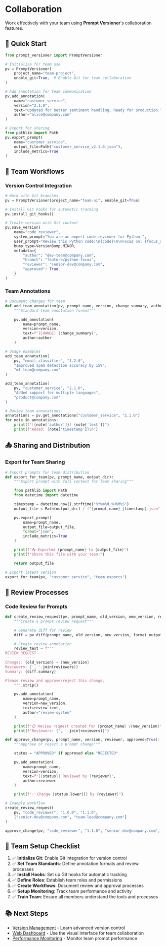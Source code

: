 # Collaboration

Work effectively with your team using **Prompt Versioner**'s collaboration features.

## 👥 Quick Start

```python
from prompt_versioner import PromptVersioner

# Initialize for team use
pv = PromptVersioner(
    project_name="team-project",
    enable_git=True,  # Enable Git for team collaboration
)

# Add annotation for team communication
pv.add_annotation(
    name="customer_service",
    version="2.1.0",
    text="Updated for better sentiment handling. Ready for production.",
    author="alice@company.com"
)

# Export for sharing
from pathlib import Path
pv.export_prompt(
    name="customer_service",
    output_file=Path("customer_service_v2.1.0.json"),
    include_metrics=True
)
```

## 🤝 Team Workflows

### Version Control Integration

```python
# Work with Git branches
pv = PromptVersioner(project_name="team-ai", enable_git=True)

# Install Git hooks for automatic tracking
pv.install_git_hooks()

# Create version with Git context
pv.save_version(
    name="code_reviewer",
    system_prompt="You are an expert code reviewer for Python.",
    user_prompt="Review this Python code:\n{code}\n\nFocus on: {focus_areas}",
    bump_type=VersionBump.MINOR,
    metadata={
        "author": "dev-team@company.com",
        "branch": "feature/python-focus",
        "reviewer": "senior-dev@company.com",
        "approved": True
    }
)
```

### Team Annotations

```python
# Document changes for team
def add_team_annotation(pv, prompt_name, version, change_summary, author):
    """Standard team annotation format"""

    pv.add_annotation(
        name=prompt_name,
        version=version,
        text=f"[CHANGE] {change_summary}",
        author=author
    )

# Usage examples
add_team_annotation(
    pv, "email_classifier", "1.2.0",
    "Improved spam detection accuracy by 15%",
    "ml-team@company.com"
)

add_team_annotation(
    pv, "customer_service", "2.1.0",
    "Added support for multiple languages",
    "product@company.com"
)

# Review team annotations
annotations = pv.get_annotations("customer_service", "2.1.0")
for note in annotations:
    print(f"[{note['author']}] {note['text']}")
    print(f"Added: {note['timestamp']}\n")
```

## 📤 Sharing and Distribution

### Export for Team Sharing

```python
# Export prompts for team distribution
def export_for_team(pv, prompt_name, output_dir):
    """Export prompt with full context for team sharing"""

    from pathlib import Path
    from datetime import datetime

    timestamp = datetime.now().strftime("%Y%m%d_%H%M%S")
    output_file = Path(output_dir) / f"{prompt_name}_{timestamp}.json"

    pv.export_prompt(
        name=prompt_name,
        output_file=output_file,
        format="json",
        include_metrics=True
    )

    print(f"📤 Exported {prompt_name} to {output_file}")
    print(f"Share this file with your team!")

    return output_file

# Export latest version
export_for_team(pv, "customer_service", "team_exports")
```

## 🎯 Review Processes

### Code Review for Prompts

```python
def create_review_request(pv, prompt_name, old_version, new_version, reviewers):
    """Create a prompt review request"""

    # Generate diff for review
    diff = pv.diff(prompt_name, old_version, new_version, format_output=False)

    # Create review annotation
    review_text = f"""
REVIEW REQUEST
--------------
Changes: {old_version} → {new_version}
Reviewers: {', '.join(reviewers)}
Summary: {diff.summary}

Please review and approve/reject this change.
    """.strip()

    pv.add_annotation(
        name=prompt_name,
        version=new_version,
        text=review_text,
        author="review-system"
    )

    print(f"📋 Review request created for {prompt_name} v{new_version}")
    print(f"Reviewers: {', '.join(reviewers)}")

def approve_change(pv, prompt_name, version, reviewer, approved=True):
    """Approve or reject a prompt change"""

    status = "APPROVED" if approved else "REJECTED"

    pv.add_annotation(
        name=prompt_name,
        version=version,
        text=f"[{status}] Reviewed by {reviewer}",
        author=reviewer
    )

    print(f"✅ Change {status.lower()} by {reviewer}")

# Example workflow
create_review_request(
    pv, "code_reviewer", "1.0.0", "1.1.0",
    ["senior-dev@company.com", "team-lead@company.com"]
)

approve_change(pv, "code_reviewer", "1.1.0", "senior-dev@company.com", approved=True)
```

## 🚀 Team Setup Checklist

1. ✅ **Initialize Git**: Enable Git integration for version control
2. ✅ **Set Team Standards**: Define annotation formats and review processes
3. ✅ **Install Hooks**: Set up Git hooks for automatic tracking
4. ✅ **Define Roles**: Establish team roles and permissions
5. ✅ **Create Workflows**: Document review and approval processes
6. ✅ **Setup Monitoring**: Track team performance and activity
7. ✅ **Train Team**: Ensure all members understand the tools and processes

## 📚 Next Steps

- [Version Management](version-management.md) - Learn advanced version control
- [Web Dashboard](web-dashboard.md) - Use the visual interface for team collaboration
- [Performance Monitoring](performance-monitoring.md) - Monitor team prompt performance
